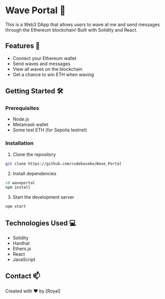 # Wave Portal 👋 

This is a Web3 DApp that allows users to wave at me and send messages through the Ethereum blockchain! Built with Solidity and React.

## Features 🚀
* Connect your Ethereum wallet
* Send waves and messages
* View all waves on the blockchain
* Get a chance to win ETH when waving

## Getting Started 🛠️

### Prerequisites
* Node.js
* Metamask wallet
* Some test ETH (for Sepolia testnet)

### Installation
1. Clone the repository
```bash
git clone https://github.com/codebasebo/Wave_Portal
```

2. Install dependencies
```bash
cd waveportal
npm install
```

3. Start the development server
```bash
npm start
```

## Technologies Used 💻
* Solidity
* Hardhat
* Ethers.js
* React
* JavaScript



## Contact 📫
Created with ❤️ by [Royal]
